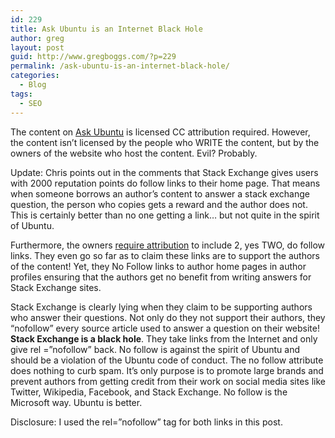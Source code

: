 ```yaml
---
id: 229
title: Ask Ubuntu is an Internet Black Hole
author: greg
layout: post
guid: http://www.gregboggs.com/?p=229
permalink: /ask-ubuntu-is-an-internet-black-hole/
categories:
  - Blog
tags:
  - SEO
---
```

The content on [Ask Ubuntu][1] is licensed CC attribution required. However, the content isn&#8217;t licensed by the people who WRITE the content, but by the owners of the website who host the content. Evil? Probably.

Update: Chris points out in the comments that Stack Exchange gives users with 2000 reputation points do follow links to their home page. That means when someone borrows an author&#8217;s content to answer a stack exchange question, the person who copies gets a reward and the author does not. This is certainly better than no one getting a link&#8230; but not quite in the spirit of Ubuntu.

Furthermore, the owners [require attribution][2] to include 2, yes TWO, do follow links. They even go so far as to claim these links are to support the authors of the content! Yet, they No Follow links to author home pages in author profiles ensuring that the authors get no benefit from writing answers for Stack Exchange sites.

Stack Exchange is clearly lying when they claim to be supporting authors who answer their questions. Not only do they not support their authors, they &#8220;nofollow&#8221; every source article used to answer a question on their website! **Stack Exchange is a black hole**. They take links from the Internet and only give rel =&#8221;nofollow&#8221; back. No follow is against the spirit of Ubuntu and should be a violation of the Ubuntu code of conduct. The no follow attribute does nothing to curb spam. It&#8217;s only purpose is to promote large brands and prevent authors from getting credit from their work on social media sites like Twitter, Wikipedia, Facebook, and Stack Exchange. No follow is the Microsoft way. Ubuntu is better.

Disclosure: I used the rel=&#8221;nofollow&#8221; tag for both links in this post.

 [1]: http://askubuntu.com/
 [2]: http://blog.stackoverflow.com/2009/06/attribution-required/